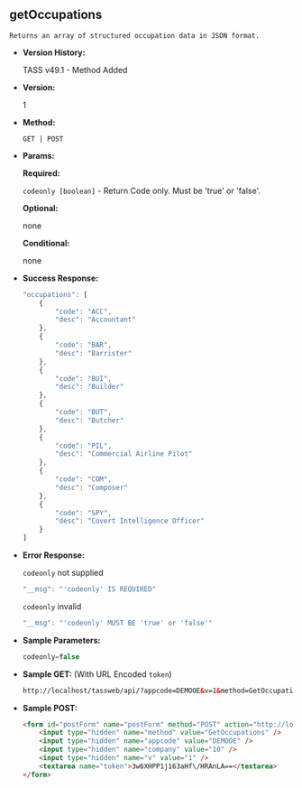 **getOccupations**
----
	Returns an array of structured occupation data in JSON format.
	
* **Version History:**

	TASS v49.1 - Method Added

* **Version:**

	1

* **Method:**

	`GET | POST`
  
* **Params:**

   **Required:**
 
	`codeonly [boolean]` - Return Code only. Must be 'true' or 'false'.                    

   **Optional:**

	none

   **Conditional:**

	none

* **Success Response:**

    ```javascript
    "occupations": [
		{
			"code": "ACC",
			"desc": "Accountant"
		},
		{
			"code": "BAR",
			"desc": "Barrister"
		},
		{
			"code": "BUI",
			"desc": "Builder"
		},
		{
			"code": "BUT",
			"desc": "Butcher"
		},
		{
			"code": "PIL",
			"desc": "Commercial Airline Pilot"
		},
		{
			"code": "COM",
			"desc": "Composer"
		},
		{
			"code": "SPY",
			"desc": "Covert Intelligence Officer"
		}
	]
    ```
 
* **Error Response:**

    `codeonly` not supplied
    ```javascript
    "__msg": "'codeonly' IS REQUIRED"
    ```

    `codeonly` invalid
    ```javascript
    "__msg": "'codeonly' MUST BE 'true' or 'false'"
    ```
    
* **Sample Parameters:**

	```javascript
	codeonly=false
	```

* **Sample GET:** (With URL Encoded `token`)

	```HTML
	http://localhost/tassweb/api/?appcode=DEMOOE&v=1&method=GetOccupations&token=3w6XHPP1j163aHf%2FHRAnLA%3D%3D&company=10
	```
  
* **Sample POST:**

	```HTML
	<form id="postForm" name="postForm" method="POST" action="http://localhost/tassweb/api/">
		<input type="hidden" name="method" value="GetOccupations" />
		<input type="hidden" name="appcode" value="DEMOOE" />
		<input type="hidden" name="company" value="10" />
		<input type="hidden" name="v" value="1" />
		<textarea name="token">3w6XHPP1j163aHf\/HRAnLA==</textarea>
	</form>
	```